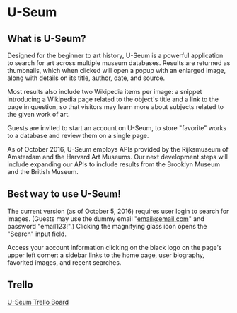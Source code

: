 # U-Seum

## What is U-Seum?

Designed for the beginner to art history, U-Seum is a powerful application to search for art across multiple museum databases. Results are returned as thumbnails, which when clicked will open a popup with an enlarged image, along with details on its title, author, date, and source.

Most results also include two Wikipedia items per image: a snippet introducing a Wikipedia page related to the object's title and a link to the page in question, so that visitors may learn more about subjects related to the given work of art.

Guests are invited to start an account on U-Seum, to store "favorite" works to a database and review them on a single page.

As of October 2016, U-Seum employs APIs provided by the Rijksmuseum of Amsterdam and the Harvard Art Museums. Our next development steps will include expanding our APIs to include results from the Brooklyn Museum and the British Museum.

## Best way to use U-Seum!
The current version (as of October 5, 2016) requires user login to search for images. (Guests may use the dummy email "email@email.com" and password "email123!".) Clicking the magnifying glass icon opens the "Search" input field.

Access your account information clicking on the black logo on the page's upper left corner: a sidebar links to the home page, user biography, favorited images, and recent searches.

## Trello

[U-Seum Trello Board](https://trello.com/artmuseumapi)
